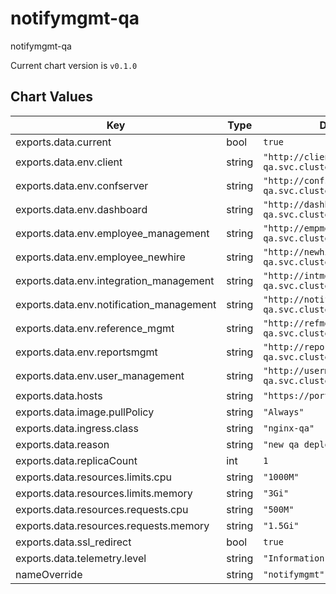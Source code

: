 notifymgmt-qa
=============
notifymgmt-qa

Current chart version is `v0.1.0`





## Chart Values

| Key | Type | Default | Description |
|-----|------|---------|-------------|
| exports.data.current | bool | `true` |  |
| exports.data.env.client | string | `"http://client.backend-qa.svc.cluster.local:8802"` |  |
| exports.data.env.confserver | string | `"http://confserver.backend-qa.svc.cluster.local:4000"` |  |
| exports.data.env.dashboard | string | `"http://dashboard.backend-qa.svc.cluster.local:8808"` |  |
| exports.data.env.employee_management | string | `"http://empmgmt.backend-qa.svc.cluster.local:8803"` |  |
| exports.data.env.employee_newhire | string | `"http://newhire.backend-qa.svc.cluster.local:8806"` |  |
| exports.data.env.integration_management | string | `"http://intmgmt.backend-qa.svc.cluster.local:8810"` |  |
| exports.data.env.notification_management | string | `"http://notifymgmt.backend-qa.svc.cluster.local:8807"` |  |
| exports.data.env.reference_mgmt | string | `"http://refmgmt.backend-qa.svc.cluster.local:8804"` |  |
| exports.data.env.reportsmgmt | string | `"http://reportsmgmt.backend-qa.svc.cluster.local:8812"` |  |
| exports.data.env.user_management | string | `"http://usermgmt.backend-qa.svc.cluster.local:8801"` |  |
| exports.data.hosts | string | `"https://portalqa.mybbsi.com"` |  |
| exports.data.image.pullPolicy | string | `"Always"` |  |
| exports.data.ingress.class | string | `"nginx-qa"` |  |
| exports.data.reason | string | `"new qa deploy"` |  |
| exports.data.replicaCount | int | `1` |  |
| exports.data.resources.limits.cpu | string | `"1000M"` |  |
| exports.data.resources.limits.memory | string | `"3Gi"` |  |
| exports.data.resources.requests.cpu | string | `"500M"` |  |
| exports.data.resources.requests.memory | string | `"1.5Gi"` |  |
| exports.data.ssl_redirect | bool | `true` |  |
| exports.data.telemetry.level | string | `"Information"` |  |
| nameOverride | string | `"notifymgmt"` |  |
